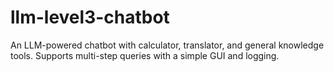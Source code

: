 # llm-level3-chatbot
An LLM-powered chatbot with calculator, translator, and general knowledge tools. Supports multi-step queries with a simple GUI and logging.
